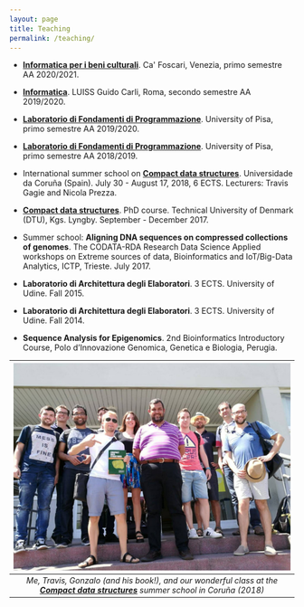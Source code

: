 ```yaml
---
layout: page
title: Teaching
permalink: /teaching/
---
```


- [**Informatica per i beni culturali**](https://www.unive.it/data/insegnamento/345425/). Ca' Foscari, Venezia, primo semestre AA 2020/2021.

- [**Informatica**](https://www.luiss.it/cattedreonline/corso/254/D/1EEL2BASE/2019). LUISS Guido Carli, Roma, secondo semestre AA 2019/2020.

- [**Laboratorio di Fondamenti di Programmazione**](http://pages.di.unipi.it/bodei/CORSO_FP_19/FP/index.html). University of Pisa, primo semestre AA 2019/2020.

- [**Laboratorio di Fondamenti di Programmazione**](http://pages.di.unipi.it/bodei/CORSO_FP_18/FP/index.html). University of Pisa, primo semestre AA 2018/2019. 

- International summer school on [**Compact data structures**](https://www.udc.es/gl/iss/courses/courses_2018/Compact_data_structures/index.html). Universidade da Coruña (Spain). July 30 - August 17, 2018, 6 ECTS. Lecturers: Travis Gagie and Nicola Prezza. 

- [**Compact data structures**](http://www2.compute.dtu.dk/courses/02951/). PhD course. Technical University of Denmark (DTU), Kgs. Lyngby. September - December 2017. 

- Summer school: **Aligning DNA sequences on compressed collections of genomes**. The CODATA-RDA Research Data Science Applied workshops on Extreme sources of data, Bioinformatics and IoT/Big-Data Analytics, ICTP, Trieste. July 2017. 

- **Laboratorio di Architettura degli Elaboratori**. 3 ECTS. University of Udine. Fall 2015.

- **Laboratorio di Architettura degli Elaboratori**. 3 ECTS. University of Udine. Fall 2014.

- **Sequence Analysis for Epigenomics**. 2nd Bioinformatics Introductory Course, Polo d’Innovazione Genomica, Genetica e Biologia, Perugia. 

| ![CDS](figures/cds-800.jpg) | 
|:--:| 
| *Me, Travis, Gonzalo (and his book!), and our wonderful class at the [**Compact data structures**](http://www.birdsproject.eu/course-compact-data-structures-during-udcs-international-summer-school-2018/) summer school in Coruña (2018)* |

